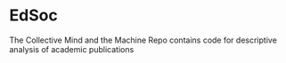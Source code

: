 # EdSoc
The Collective Mind and the Machine
Repo contains code for descriptive analysis of academic publications
